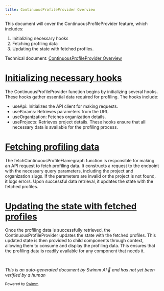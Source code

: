 ```yaml
---
title: ContinuousProfileProvider Overview
---
```

This document will cover the ContinuousProfileProvider feature, which includes:

1. Initializing necessary hooks
2. Fetching profiling data
3. Updating the state with fetched profiles.

Technical document: <SwmLink doc-title="ContinuousProfileProvider Overview">[ContinuousProfileProvider Overview](/.swm/continuousprofileprovider-overview.ygr8cpkj.sw.md)</SwmLink>

# [Initializing necessary hooks](https://app.swimm.io/repos/Z2l0aHViJTNBJTNBc2VudHJ5LWRlbW8tMSUzQSUzQVN3aW1tLURlbW8=/docs/ygr8cpkj#continuousprofileprovider)

The ContinuousProfileProvider function begins by initializing several hooks. These hooks gather essential data required for profiling. The hooks include:

- useApi: Initializes the API client for making requests.
- useParams: Retrieves parameters from the URL.
- useOrganization: Fetches organization details.
- useProjects: Retrieves project details. These hooks ensure that all necessary data is available for the profiling process.

# [Fetching profiling data](https://app.swimm.io/repos/Z2l0aHViJTNBJTNBc2VudHJ5LWRlbW8tMSUzQSUzQVN3aW1tLURlbW8=/docs/ygr8cpkj#fetchcontinuousprofileflamegraph)

The fetchContinuousProfileFlamegraph function is responsible for making an API request to fetch profiling data. It constructs a request to the endpoint with the necessary query parameters, including the project and organization slugs. If the parameters are invalid or the project is not found, it logs errors. Upon successful data retrieval, it updates the state with the fetched profiles.

# [Updating the state with fetched profiles](https://app.swimm.io/repos/Z2l0aHViJTNBJTNBc2VudHJ5LWRlbW8tMSUzQSUzQVN3aW1tLURlbW8=/docs/ygr8cpkj#continuousprofileprovider)

Once the profiling data is successfully retrieved, the ContinuousProfileProvider updates the state with the fetched profiles. This updated state is then provided to child components through context, allowing them to consume and display the profiling data. This ensures that the profiling data is readily available for any component that needs it.

&nbsp;

*This is an auto-generated document by Swimm AI 🌊 and has not yet been verified by a human*

<SwmMeta version="3.0.0" repo-id="Z2l0aHViJTNBJTNBc2VudHJ5LWRlbW8tMSUzQSUzQVN3aW1tLURlbW8=" repo-name="sentry-demo-1" doc-type="product-flows"><sup>Powered by [Swimm](/)</sup></SwmMeta>
